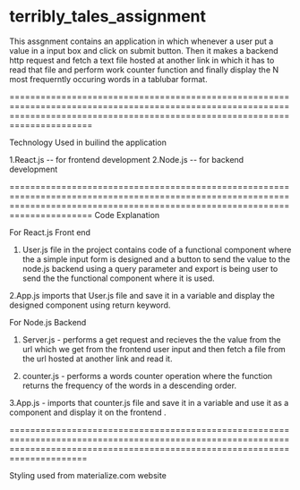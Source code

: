 # terribly_tales_assignment
This assgnment contains an application in which whenever a user put a value in a input box and click on submit button. Then it makes a backend http request and fetch a text file hosted at another link in which it has to read that file and perform work counter function and finally display the N most frequerntly occuring words in a tablubar format.

==================================================================================================================================================================================

Technology Used in builind the application 

1.React.js -- for frontend development
2.Node.js  -- for backend development


==================================================================================================================================================================================
Code Explanation

For React.js Front end 

1. User.js file in the project contains code of a functional component where the a simple input form is designed and a button to send the value to the node.js backend using a query parameter and export is being user to send the the functional component where it is used.

2.App.js imports that User.js file and save it in a variable and display the designed component using return keyword.


For Node.js Backend

1. Server.js - performs a get request and recieves the the value from the url which we get from the frontend user input and then fetch a file from the url hosted at another link and read it.

2. counter.js - performs a words counter operation where the function returns the frequency of the words in a descending order.

3.App.js - imports that counter.js file and save it in a variable and use it as a component and display it on the frontend .

=================================================================================================================================================================================

Styling used from materialize.com website


